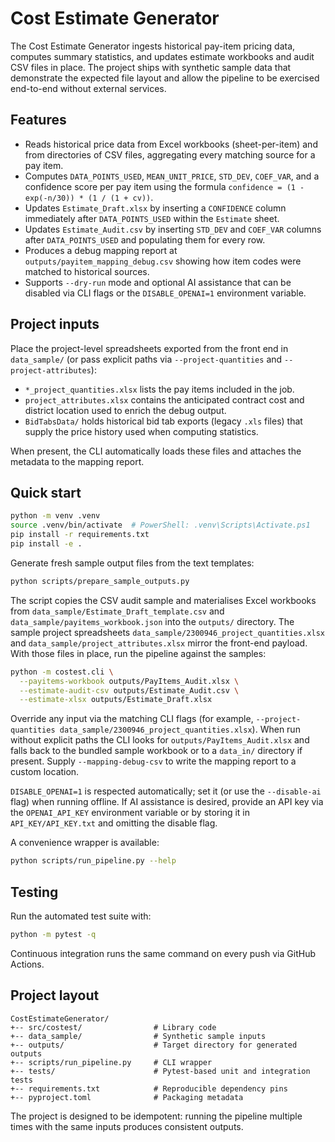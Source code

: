 # Cost Estimate Generator

The Cost Estimate Generator ingests historical pay-item pricing data, computes
summary statistics, and updates estimate workbooks and audit CSV files in
place. The project ships with synthetic sample data that demonstrate the
expected file layout and allow the pipeline to be exercised end-to-end without
external services.

## Features

- Reads historical price data from Excel workbooks (sheet-per-item) and from
  directories of CSV files, aggregating every matching source for a pay item.
- Computes `DATA_POINTS_USED`, `MEAN_UNIT_PRICE`, `STD_DEV`, `COEF_VAR`, and a
  confidence score per pay item using the formula
  `confidence = (1 - exp(-n/30)) * (1 / (1 + cv))`.
- Updates `Estimate_Draft.xlsx` by inserting a `CONFIDENCE` column immediately
  after `DATA_POINTS_USED` within the `Estimate` sheet.
- Updates `Estimate_Audit.csv` by inserting `STD_DEV` and `COEF_VAR` columns
  after `DATA_POINTS_USED` and populating them for every row.
- Produces a debug mapping report at `outputs/payitem_mapping_debug.csv` showing
  how item codes were matched to historical sources.
- Supports `--dry-run` mode and optional AI assistance that can be disabled
  via CLI flags or the `DISABLE_OPENAI=1` environment variable.

## Project inputs

Place the project-level spreadsheets exported from the front end in
`data_sample/` (or pass explicit paths via `--project-quantities` and
`--project-attributes`):

- `*_project_quantities.xlsx` lists the pay items included in the job.
- `project_attributes.xlsx` contains the anticipated contract cost and district
  location used to enrich the debug output.
- `BidTabsData/` holds historical bid tab exports (legacy `.xls` files) that
  supply the price history used when computing statistics.

When present, the CLI automatically loads these files and attaches the metadata
to the mapping report.

## Quick start

```bash
python -m venv .venv
source .venv/bin/activate  # PowerShell: .venv\Scripts\Activate.ps1
pip install -r requirements.txt
pip install -e .
```

Generate fresh sample output files from the text templates:

```bash
python scripts/prepare_sample_outputs.py
```

The script copies the CSV audit sample and materialises Excel workbooks from
`data_sample/Estimate_Draft_template.csv` and
`data_sample/payitems_workbook.json` into the `outputs/` directory. The sample
project spreadsheets `data_sample/2300946_project_quantities.xlsx` and
`data_sample/project_attributes.xlsx` mirror the front-end payload.
With those files in place, run the pipeline against the samples:

```bash
python -m costest.cli \
  --payitems-workbook outputs/PayItems_Audit.xlsx \
  --estimate-audit-csv outputs/Estimate_Audit.csv \
  --estimate-xlsx outputs/Estimate_Draft.xlsx
```

Override any input via the matching CLI flags (for example,
`--project-quantities data_sample/2300946_project_quantities.xlsx`).
When run without explicit paths the CLI looks for `outputs/PayItems_Audit.xlsx`
and falls back to the bundled sample workbook or to a `data_in/` directory if
present. Supply `--mapping-debug-csv` to write the mapping report to a custom
location.

`DISABLE_OPENAI=1` is respected automatically; set it (or use the
`--disable-ai` flag) when running offline. If AI assistance is desired, provide
an API key via the `OPENAI_API_KEY` environment variable or by storing it in
`API_KEY/API_KEY.txt` and omitting the disable flag.

A convenience wrapper is available:

```bash
python scripts/run_pipeline.py --help
```

## Testing

Run the automated test suite with:

```bash
python -m pytest -q
```

Continuous integration runs the same command on every push via GitHub Actions.

## Project layout

```
CostEstimateGenerator/
+-- src/costest/                # Library code
+-- data_sample/                # Synthetic sample inputs
+-- outputs/                    # Target directory for generated outputs
+-- scripts/run_pipeline.py     # CLI wrapper
+-- tests/                      # Pytest-based unit and integration tests
+-- requirements.txt            # Reproducible dependency pins
+-- pyproject.toml              # Packaging metadata
```

The project is designed to be idempotent: running the pipeline multiple times
with the same inputs produces consistent outputs.
